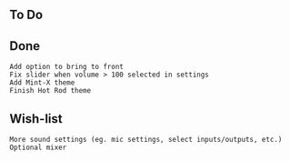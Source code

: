To Do
-----


Done
----
    Add option to bring to front
    Fix slider when volume > 100 selected in settings
    Add Mint-X theme
    Finish Hot Rod theme


Wish-list
---------
    More sound settings (eg. mic settings, select inputs/outputs, etc.)
    Optional mixer

